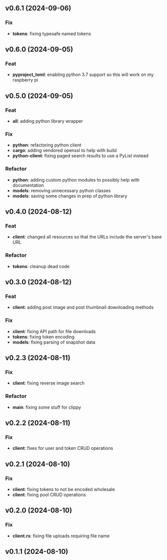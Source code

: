 ## v0.6.1 (2024-09-06)

### Fix

- **tokens**: fixing typesafe named tokens

## v0.6.0 (2024-09-05)

### Feat

- **pyproject_toml**: enabling python 3.7 support so this will work on my raspberry pi

## v0.5.0 (2024-09-05)

### Feat

- **all**: adding python library wrapper

### Fix

- **python**: refactoring python client
- **cargo**: adding vendored openssl to help with build
- **python-client**: fixing paged search results to use a PyList instead

### Refactor

- **python**: adding custom python modules to possibly help with documentation
- **models**: removing unnecessary python classes
- **models**: saving some changes in prep of python library

## v0.4.0 (2024-08-12)

### Feat

- **client**: changed all resources so that the URLs include the server's base URL

### Refactor

- **tokens**: cleanup dead code

## v0.3.0 (2024-08-12)

### Feat

- **client**: adding post image and post thumbnail downloading methods

### Fix

- **client**: fixing API path for file downloads
- **tokens**: fixing token encoding
- **models**: fixing parsing of snapshot data

## v0.2.3 (2024-08-11)

### Fix

- **client**: fixing reverse image search

### Refactor

- **main**: fixing some stuff for clippy

## v0.2.2 (2024-08-11)

### Fix

- **client**: fixes for user and token CRUD operations

## v0.2.1 (2024-08-10)

### Fix

- **client**: fixing tokens to not be encoded wholesale
- **client**: fixing pool CRUD operations

## v0.2.0 (2024-08-10)

### Fix

- **client.rs**: fixing file uploads requiring file name

## v0.1.1 (2024-08-10)
